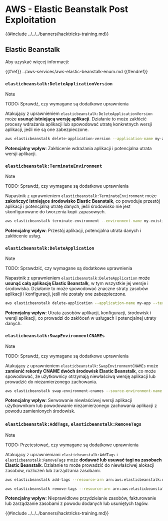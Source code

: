 # AWS - Elastic Beanstalk Post Exploitation

{{#include ../../../banners/hacktricks-training.md}}

## Elastic Beanstalk

Aby uzyskać więcej informacji:

{{#ref}}
../aws-services/aws-elastic-beanstalk-enum.md
{{#endref}}

### `elasticbeanstalk:DeleteApplicationVersion`

> [!NOTE]
> TODO: Sprawdź, czy wymagane są dodatkowe uprawnienia

Atakujący z uprawnieniem `elasticbeanstalk:DeleteApplicationVersion` może **usunąć istniejącą wersję aplikacji**. Działanie to może zakłócić procesy wdrażania aplikacji lub spowodować utratę konkretnych wersji aplikacji, jeśli nie są one zabezpieczone.
```bash
aws elasticbeanstalk delete-application-version --application-name my-app --version-label my-version
```
**Potencjalny wpływ**: Zakłócenie wdrażania aplikacji i potencjalna utrata wersji aplikacji.

### `elasticbeanstalk:TerminateEnvironment`

> [!NOTE]
> TODO: Sprawdź, czy wymagane są dodatkowe uprawnienia

Napastnik z uprawnieniem `elasticbeanstalk:TerminateEnvironment` może **zakończyć istniejące środowisko Elastic Beanstalk**, co powoduje przestój aplikacji i potencjalną utratę danych, jeśli środowisko nie jest skonfigurowane do tworzenia kopii zapasowych.
```bash
aws elasticbeanstalk terminate-environment --environment-name my-existing-env
```
**Potencjalny wpływ**: Przestój aplikacji, potencjalna utrata danych i zakłócenie usług.

### `elasticbeanstalk:DeleteApplication`

> [!NOTE]
> TODO: Sprawdzić, czy wymagane są dodatkowe uprawnienia

Napastnik z uprawnieniem `elasticbeanstalk:DeleteApplication` może **usunąć całą aplikację Elastic Beanstalk**, w tym wszystkie jej wersje i środowiska. Działanie to może spowodować znaczne straty zasobów aplikacji i konfiguracji, jeśli nie zostały one zabezpieczone.
```bash
aws elasticbeanstalk delete-application --application-name my-app --terminate-env-by-force
```
**Potencjalny wpływ**: Utrata zasobów aplikacji, konfiguracji, środowisk i wersji aplikacji, co prowadzi do zakłóceń w usługach i potencjalnej utraty danych.

### `elasticbeanstalk:SwapEnvironmentCNAMEs`

> [!NOTE]
> TODO: Sprawdź, czy wymagane są dodatkowe uprawnienia

Atakujący z uprawnieniem `elasticbeanstalk:SwapEnvironmentCNAMEs` może **zamienić rekordy CNAME dwóch środowisk Elastic Beanstalk**, co może spowodować, że użytkownicy otrzymają niewłaściwą wersję aplikacji lub prowadzić do niezamierzonego zachowania.
```bash
aws elasticbeanstalk swap-environment-cnames --source-environment-name my-env-1 --destination-environment-name my-env-2
```
**Potencjalny wpływ**: Serwowanie niewłaściwej wersji aplikacji użytkownikom lub powodowanie niezamierzonego zachowania aplikacji z powodu zamienionych środowisk.

### `elasticbeanstalk:AddTags`, `elasticbeanstalk:RemoveTags`

> [!NOTE]
> TODO: Przetestować, czy wymagane są dodatkowe uprawnienia

Atakujący z uprawnieniami `elasticbeanstalk:AddTags` i `elasticbeanstalk:RemoveTags` może **dodawać lub usuwać tagi na zasobach Elastic Beanstalk**. Działanie to może prowadzić do niewłaściwej alokacji zasobów, rozliczeń lub zarządzania zasobami.
```bash
aws elasticbeanstalk add-tags --resource-arn arn:aws:elasticbeanstalk:us-west-2:123456789012:environment/my-app/my-env --tags Key=MaliciousTag,Value=1

aws elasticbeanstalk remove-tags --resource-arn arn:aws:elasticbeanstalk:us-west-2:123456789012:environment/my-app/my-env --tag-keys MaliciousTag
```
**Potencjalny wpływ**: Nieprawidłowe przydzielanie zasobów, fakturowanie lub zarządzanie zasobami z powodu dodanych lub usuniętych tagów.

{{#include ../../../banners/hacktricks-training.md}}
